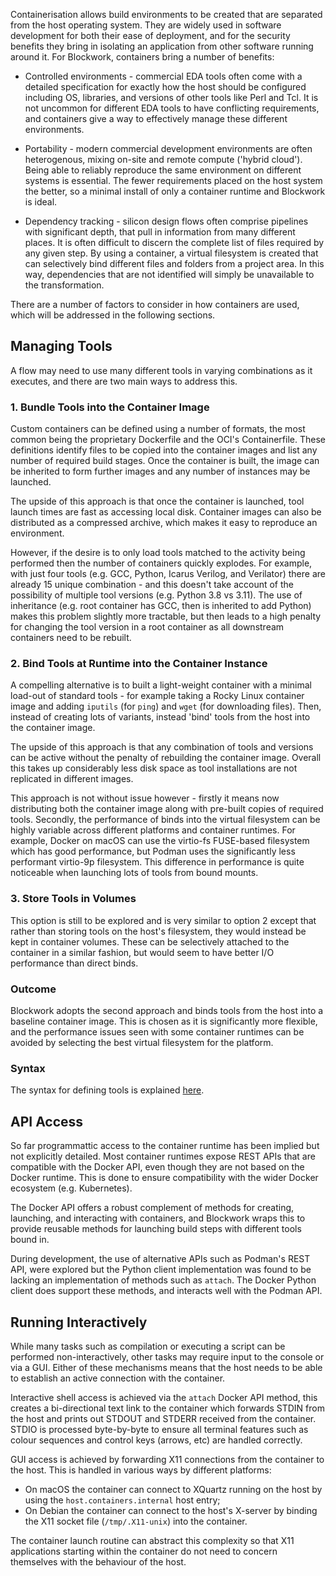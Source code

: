 Containerisation allows build environments to be created that are separated from
the host operating system. They are widely used in software development for both
their ease of deployment, and for the security benefits they bring in isolating
an application from other software running around it. For Blockwork, containers
bring a number of benefits:

 * Controlled environments - commercial EDA tools often come with a detailed
   specification for exactly how the host should be configured including OS,
   libraries, and versions of other tools like Perl and Tcl. It is not uncommon
   for different EDA tools to have conflicting requirements, and containers give
   a way to effectively manage these different environments.

 * Portability - modern commercial development environments are often heterogenous,
   mixing on-site and remote compute ('hybrid cloud'). Being able to reliably
   reproduce the same environment on different systems is essential. The fewer
   requirements placed on the host system the better, so a minimal install of
   only a container runtime and Blockwork is ideal.

 * Dependency tracking - silicon design flows often comprise pipelines with
   significant depth, that pull in information from many different places. It is
   often difficult to discern the complete list of files required by any given
   step. By using a container, a virtual filesystem is created that can selectively
   bind different files and folders from a project area. In this way, dependencies
   that are not identified will simply be unavailable to the transformation.

There are a number of factors to consider in how containers are used, which will
be addressed in the following sections.

## Managing Tools

A flow may need to use many different tools in varying combinations as it executes,
and there are two main ways to address this.

### 1. Bundle Tools into the Container Image

Custom containers can be defined using a number of formats, the most common being
the proprietary Dockerfile and the OCI's Containerfile. These definitions identify
files to be copied into the container images and list any number of required build
stages. Once the container is built, the image can be inherited to form further
images and any number of instances may be launched.

The upside of this approach is that once the container is launched, tool launch
times are fast as accessing local disk. Container images can also be distributed
as a compressed archive, which makes it easy to reproduce an environment.

However, if the desire is to only load tools matched to the activity being performed
then the number of containers quickly explodes. For example, with just four tools
(e.g. GCC, Python, Icarus Verilog, and Verilator) there are already 15 unique
combination - and this doesn't take account of the possibility of multiple tool
versions (e.g. Python 3.8 vs 3.11). The use of inheritance (e.g. root container has
GCC, then is inherited to add Python) makes this problem slightly more tractable,
but then leads to a high penalty for changing the tool version in a root container as
all downstream containers need to be rebuilt.

### 2. Bind Tools at Runtime into the Container Instance

A compelling alternative is to built a light-weight container with a minimal load-out
of standard tools - for example taking a Rocky Linux container image and adding
`iputils` (for `ping`) and `wget` (for downloading files). Then, instead of creating
lots of variants, instead 'bind' tools from the host into the container image.

The upside of this approach is that any combination of tools and versions can be
active without the penalty of rebuilding the container image. Overall this takes up
considerably less disk space as tool installations are not replicated in different
images.

This approach is not without issue however - firstly it means now distributing both
the container image along with pre-built copies of required tools. Secondly, the
performance of binds into the virtual filesystem can be highly variable across
different platforms and container runtimes. For example, Docker on macOS can use the
virtio-fs FUSE-based filesystem which has good performance, but Podman uses the
significantly less performant virtio-9p filesystem. This difference in performance
is quite noticeable when launching lots of tools from bound mounts.

### 3. Store Tools in Volumes

This option is still to be explored and is very similar to option 2 except that
rather than storing tools on the host's filesystem, they would instead be kept
in container volumes. These can be selectively attached to the container in a
similar fashion, but would seem to have better I/O performance than direct binds.

### Outcome

Blockwork adopts the second approach and binds tools from the host into a baseline
container image. This is chosen as it is significantly more flexible, and the
performance issues seen with some container runtimes can be avoided by selecting
the best virtual filesystem for the platform.

### Syntax

The syntax for defining tools is explained [here](../syntax/tools.md).

## API Access

So far programmattic access to the container runtime has been implied but not
explicitly detailed. Most container runtimes expose REST APIs that are compatible
with the Docker API, even though they are not based on the Docker runtime. This is
done to ensure compatibility with the wider Docker ecosystem (e.g. Kubernetes).

The Docker API offers a robust complement of methods for creating, launching, and
interacting with containers, and Blockwork wraps this to provide reusable methods
for launching build steps with different tools bound in.

During development, the use of alternative APIs such as Podman's REST API, were
explored but the Python client implementation was found to be lacking an
implementation of methods such as `attach`. The Docker Python client does support
these methods, and interacts well with the Podman API.

## Running Interactively

While many tasks such as compilation or executing a script can be performed
non-interactively, other tasks may require input to the console or via a GUI. Either
of these mechanisms means that the host needs to be able to establish an active
connection with the container.

Interactive shell access is achieved via the `attach` Docker API method, this
creates a bi-directional text link to the container which forwards STDIN from the
host and prints out STDOUT and STDERR received from the container. STDIO is
processed byte-by-byte to ensure all terminal features such as colour sequences
and control keys (arrows, etc) are handled correctly.

GUI access is achieved by forwarding X11 connections from the container to the host.
This is handled in various ways by different platforms:

 * On macOS the container can connect to XQuartz running on the host by using
   the `host.containers.internal` host entry;
 * On Debian the container can connect to the host's X-server by binding the
   X11 socket file (`/tmp/.X11-unix`) into the container.

The container launch routine can abstract this complexity so that X11 applications
starting within the container do not need to concern themselves with the behaviour
of the host.
